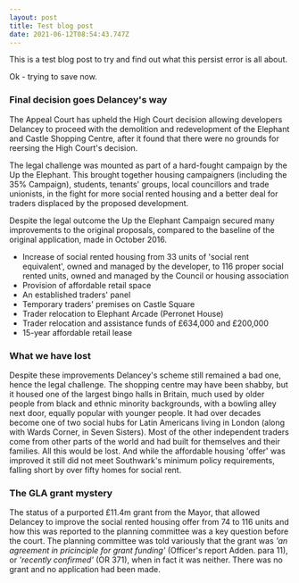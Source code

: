 ```yaml
---
layout: post
title: Test blog post
date: 2021-06-12T08:54:43.747Z
---
```

This is a test blog post to try and find out what this persist error is all about.

Ok - trying to save now.

### Final decision goes Delancey's way

The Appeal Court has upheld the High Court decision allowing developers Delancey to proceed with the demolition and redevelopment of the Elephant and Castle Shopping Centre, after it found that there were no grounds for reersing the High Court's decision.

The legal challenge was mounted as part of a hard-fought campaign by the Up the Elephant.  This brought together housing campaigners (including the 35% Campaign), students, tenants' groups, local councillors and trade unionists, in the fight for more social rented housing and a better deal for traders displaced by the proposed development.

Despite the legal outcome the Up the Elephant Campaign secured many improvements to the original proposals, compared to the baseline of the original application, made in October 2016.

* Increase of social rented housing from 33 units of 'social rent equivalent', owned and managed by the developer, to 116 proper social rented units, owned and managed by the Council or housing association
* Provision of affordable retail space
* An established traders' panel
* Temporary traders' premises on Castle Square
* Trader relocation to Elephant Arcade (Perronet House)
* Trader relocation and assistance funds of £634,000 and £200,000
* 15-year affordable retail lease

### What we have lost

Despite these improvements Delancey's scheme still remained a bad one, hence the legal challenge.  The shopping centre may have been shabby, but it housed one of the largest bingo halls in Britain, much used by older people from black and ethnic minority backgrounds, with a bowling alley next door, equally popular with younger people.  It had over decades become one of two social hubs for Latin Americans living in London (along with Wards Corner, in Seven Sisters).  Most of the other independent traders come from other parts of the world and had built for themselves and their families.  All this would be lost.  And while the affordable housing 'offer' was improved it still did not meet Southwark's minimum policy requirements, falling short by over fifty homes for social rent.

### The GLA grant mystery

The status of a purported £11.4m grant from the Mayor, that allowed Delancey to improve the social rented housing offer from 74 to 116 units and how this was reported to the planning committee was a key question before the court. The planning committee was told variously that the grant was *'an agreement in pricinciple for grant funding'* (Officer's report Adden. para 11), or *'recently confirmed'* (OR 371), when in fact it was neither.  There was no grant and no application had been made.









###
